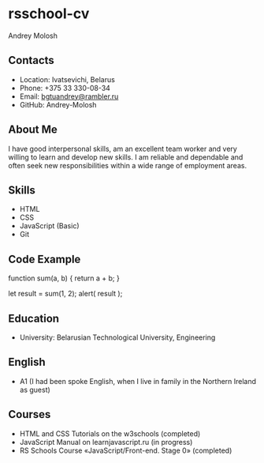 ﻿# rsschool-cv

Andrey Molosh

## Contacts

 * Location: Ivatsevichi, Belarus
 * Phone: +375 33 330-08-34
 * Email: bgtuandrey@rambler.ru
 * GitHub: Andrey-Molosh

## About Me
I have good interpersonal skills, am an excellent team worker and very willing to learn and develop new skills.
I am reliable and dependable and often seek new responsibilities within a wide range of employment areas.

## Skills
 * HTML
 * CSS
 * JavaScript (Basic)
 * Git

## Code Example
function sum(a, b) {
  return a + b;
}

let result = sum(1, 2);
alert( result );

## Education
 * University: Belarusian Technological University, Engineering

## English
 * A1 (I had been spoke English, when I live in family in the Northern Ireland  as guest)
 
 ## Courses
 * HTML and CSS Tutorials on the w3schools (completed)
 * JavaScript Manual on learnjavascript.ru (in progress)
 * RS Schools Course «JavaScript/Front-end. Stage 0» (completed)